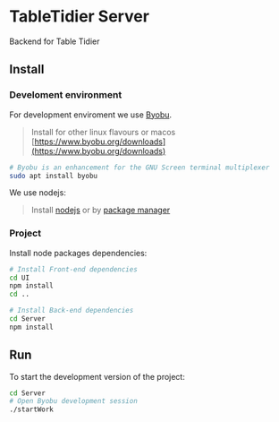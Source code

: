 # TableTidier Server

Backend for Table Tidier

## Install

### Develoment environment
For development enviroment we use [Byobu](https://www.byobu.org).
> Install for other linux flavours or macos [https://www.byobu.org/downloads](https://www.byobu.org/downloads)

```bash
# Byobu is an enhancement for the GNU Screen terminal multiplexer
sudo apt install byobu
```

We use nodejs:

> Install [nodejs](https://nodejs.org/en/download/) or by [package manager](https://nodejs.org/en/download/package-manager/)

### Project

Install node packages dependencies:

```bash
# Install Front-end dependencies
cd UI
npm install
cd ..

# Install Back-end dependencies
cd Server
npm install
```

## Run

To start the development version of the project:

```bash
cd Server
# Open Byobu development session
./startWork

```

